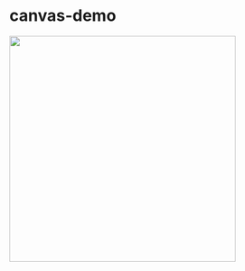 # canvas-demo

<img src="https://media.giphy.com/media/lllI8GEeZZVNwW5Kw9/giphy.gif" width="400" />
